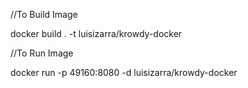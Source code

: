 //To Build Image

docker build . -t luisizarra/krowdy-docker

//To Run Image

docker run -p 49160:8080 -d luisizarra/krowdy-docker
